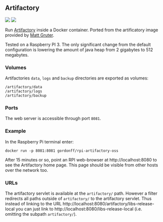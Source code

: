 ## Artifactory
[![](https://images.microbadger.com/badges/image/gordonff/rpi-artifactory-oss.svg)](https://microbadger.com/images/gordonff/rpi-artifactory-oss "Get your own image badge on microbadger.com")
[![](https://images.microbadger.com/badges/version/gordonff/rpi-artifactory-oss.svg)](https://microbadger.com/images/gordonff/rpi-artifactory-oss "Get your own version badge on microbadger.com")


Run [Artifactory](http://www.jfrog.com/home/v_artifactory_opensource_overview) inside a Docker container. Ported from the artificatory image provided by [Matt Gruter](https://registry.hub.docker.com/u/mattgruter/artifactory/).

Tested on a Raspberry PI 3. The only significant change from the default configuration is lowering the amount of java heap from 2 gigabytes to 512 megabytes.

### Volumes
Artifactories `data`, `logs` and `backup` directories are exported as volumes:

    /artifactory/data
    /artifactory/logs
    /artifactory/backup

### Ports
The web server is accessible through port `8081`.

### Example

In the Raspberry Pi terminal enter:

    docker run -p 8081:8081 gordonff/rpi-artifactory-oss

After 15 minutes or so, point an RPI web-browser at http://localhost:8080 to see the Artifactory home page. This page should be visible from other hosts over the network too.

### URLs
The artifactory servlet is available at the `artifactory/` path. However a filter redirects all paths outside of `artifactory/` to the artifactory servlet. Thus instead of linking to the URL http://localhost:8080/artifactory/libs-release-local you can just link to http://localhost:8080/libs-release-local (i.e. omitting the subpath `artifactory/`).

